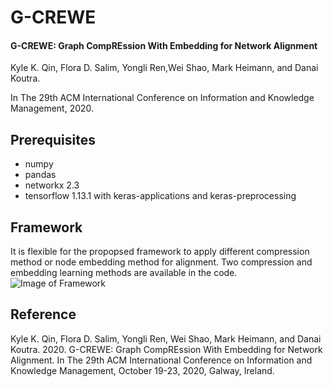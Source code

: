 # G-CREWE
#### G-CREWE: Graph CompREssion With Embedding for Network Alignment
Kyle K. Qin, Flora D. Salim, Yongli Ren,Wei Shao, Mark Heimann, and Danai Koutra.

In The 29th ACM International Conference on Information and Knowledge Management, 2020.
## Prerequisites
* numpy
* pandas
* networkx 2.3
* tensorflow 1.13.1 with keras-applications and keras-preprocessing
## Framework
It is flexible for the propopsed framework to apply different compression method or node embedding method for alignment. Two compression and embedding learning methods are available in the code.
![Image of Framework](https://octodex.github.com/images/yaktocat.png)
## Reference
Kyle K. Qin, Flora D. Salim, Yongli Ren, Wei Shao, Mark Heimann, and Danai Koutra. 2020. G-CREWE: Graph CompREssion With Embedding for Network Alignment. In The 29th ACM International Conference on Information and Knowledge Management, October 19-23, 2020, Galway, Ireland.


